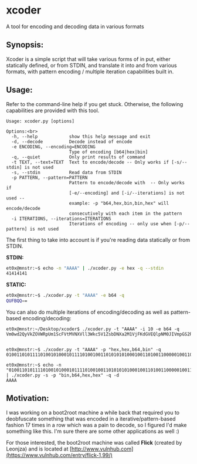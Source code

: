 # xcoder
A tool for encoding and decoding data in various formats

## Synopsis:

Xcoder is a simple script that will take various forms of in put, either statically defined, or from STDIN, and translate it into and from various formats, with pattern encoding / multiple iteration capabilities built in.

## Usage:

Refer to the command-line help if you get stuck.  Otherwise, the following capabilities are provided with this tool.

    Usage: xcoder.py [options]

    Options:<br>
      -h, --help            show this help message and exit
      -d, --decode          Decode instead of encode
      -e ENCODING, --encoding=ENCODING
                            Type of encoding [b64|hex|bin]
      -q, --quiet           Only print results of command
      -t TEXT, --text=TEXT  Text to encode/decode -- Only works if [-s/--stdin] is not used
      -s, --stdin           Read data from STDIN
      -p PATTERN, --pattern=PATTERN
                            Pattern to encode/decode with  -- Only works if
                            [-e/--encoding] and [-i/--iterations] is not used --
                            example: -p "b64,hex,bin,bin,hex" will encode/decode
                            consecutively with each item in the pattern
      -i ITERATIONS, --iterations=ITERATIONS
                            Iterations of encoding -- only use when [-p/--pattern] is not used
        
The first thing to take into account is if you're reading data statically or from STDIN.

**STDIN:**

```bash
et0x@mnstr:~$ echo -n "AAAA" | ./xcoder.py -e hex -q --stdin
41414141
```

**STATIC:**

```bash
et0x@mnstr:~$ ./xcoder.py -t "AAAA" -e b64 -q
QUFBQQ==
```

You can also do multiple iterations of encoding/decoding as well as pattern-based encoding/decoding:

    et0x@mnstr:~/Desktop/xcoder$ ./xcoder.py -t "AAAA" -i 10 -e b64 -q
    Vm0wd2QyVkZOVWRpUm1ScFVtMVNXVll3Wkc5V1ZsbDNXa2M1VjFKdGVEQlpNM0JIVmpGS2RHVkliRmRpVkZaeVZtMHhTMUl5VGtsaVJtUlhUVEZLVFZac1ZtRldNVnBXVFZWV2FHVnFRVGs9
    

    et0x@mnstr:~$ ./xcoder.py -t "AAAA" -p "hex,hex,b64,bin" -q    
    010011010111101001010001011110100100110101010100010011010011000001001101011110100100010101111010010011100100010001001101011110000100110101111010010100010111101001001101010100010011110100111101

    et0x@mnstr:~$ echo -n "010011010111101001010001011110100100110101010100010011010011000001001101011110100100010101111010010011100100010001001101011110000100110101111010010100010111101001001101010100010011110100111101" | ./xcoder.py -s -p "bin,b64,hex,hex" -q -d
    AAAA

## Motivation:

I was working on a boot2root machine a while back that required you to deobfuscate something that was encoded in a iterative/pattern-based fashion 17 times in a row which was a pain to decode, so I figured I'd make something like this.  I'm sure there are some other applications as well :)

For those interested, the boot2root machine was called **Flick** (created by Leonjza) and is located at [http://www.vulnhub.com](https://www.vulnhub.com/entry/flick-1,99/)

